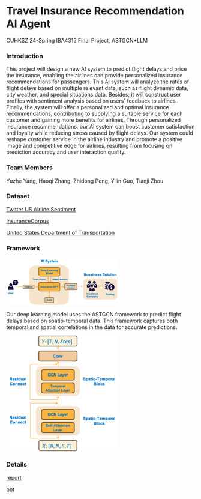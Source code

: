 
# Travel Insurance Recommendation AI Agent

CUHKSZ 24-Spring IBA4315 Final Project, ASTGCN+LLM

### Introduction

This project will design a new Al system to predict flight delays and price the insurance, enabling the airlines can provide personalized insurance recommendations for passengers. This Al system will analyze the rates of flight delays based on multiple relevant data, such as flight dynamic data, city weather, and special situations data. Besides, it will construct user profiles with sentiment analysis based on users' feedback to airlines. Finally, the system will offer a personalized and optimal insurance recommendations, contributing to supplying a suitable service for each customer and gaining more benefits for airlines. Through personalized insurance recommendations, our AI system can boost customer satisfaction and loyalty while reducing stress caused by flight delays. Our system could reshape customer service in the airline industry and promote a positive image and competitive edge for airlines, resulting from focusing on prediction accuracy and user interaction quality.

### Team Members
Yuzhe Yang, Haoqi Zhang, Zhidong Peng, Yilin Guo, Tianji Zhou
### Dataset

[Twitter US Airline Sentiment](https://www.kaggle.com/datasets/crowdflower/twitter-airline-sentiment?resource=download&select=Tweets.csv)

[InsuranceCorpus](https://huggingface.co/datasets/Ddream-ai/InsuranceCorpus)

[United States Department of Transportation](https://www.transtats.bts.gov/databases.asp?Z1qr_VQ=E&Z1qr_Qr5p=N8vn6v10&f7owrp6_VQF=D)

### Framework

<img src="assest/image.png" alt=" AI-driven Framework" width="300"/>

Our deep learning model uses the ASTGCN framework to predict flight delays based on spatio-temporal data. This framework captures both temporal and spatial correlations in the data for accurate predictions.

<img src="assest/ASTGCN.png" alt=" Architecture of ASTGCN that is shown" width="300"/>


### Details

[report](assest/report.pdf "Project report is showing here")

[ppt]([assest/report.pdf](https://cuhko365-my.sharepoint.com/:p:/g/personal/121020064_link_cuhk_edu_cn/EeZSiXgHQB9Dq-2wFqcVypUBuUREppF42pGmyjBsHWRVqw))


